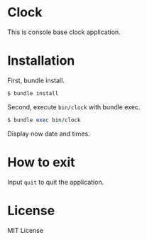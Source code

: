 # Clock
This is console base clock application.

# Installation
First, bundle install.
```ruby
$ bundle install
```

Second, execute `bin/clock` with bundle exec.
```ruby
$ bundle exec bin/clock
```

Display now date and times.

# How to exit
Input `quit` to quit the application.

# License
MIT License
